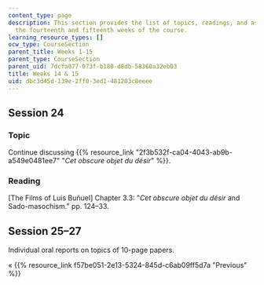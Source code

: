 ```yaml
---
content_type: page
description: This section provides the list of topics, readings, and assignments for
  the fourteenth and fifteenth weeks of the course.
learning_resource_types: []
ocw_type: CourseSection
parent_title: Weeks 1-15
parent_type: CourseSection
parent_uid: 7dcfa077-073f-b180-d8db-58360a32eb03
title: Weeks 14 & 15
uid: dbc3d45d-139e-2ff0-3ed1-481203c8eeee
---
```


Session 24
----------

### Topic

Continue discussing {{% resource_link "2f3b532f-ca04-4043-ab9b-a549e0481ee7" "_Cet obscure objet du désir_" %}}.

### Reading

\[The Films of Luis Buñuel\] Chapter 3.3: "_Cet obscure objet du désir_ and Sado-masochism." pp. 124–33.

Session 25–27
-------------

Individual oral reports on topics of 10-page papers.

« {{% resource_link f57be051-2e13-5324-845d-c6ab09ff5d7a "Previous" %}}